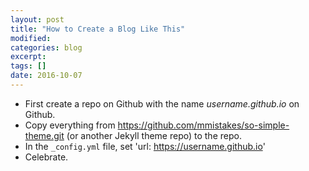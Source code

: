 ```yaml
---
layout: post
title: "How to Create a Blog Like This"
modified:
categories: blog
excerpt:
tags: []
date: 2016-10-07
---
```


* First create a repo on Github with the name *username.github.io* on Github.
* Copy everything from https://github.com/mmistakes/so-simple-theme.git (or another Jekyll theme repo) to the repo.
* In the `_config.yml` file, set 'url: https://username.github.io'
* Celebrate.
